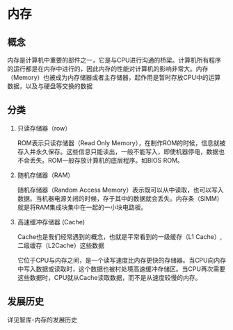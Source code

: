# 内存


## 概念

内存是计算机中重要的部件之一，它是与CPU进行沟通的桥梁。计算机所有程序的运行都是在内存中进行的，因此内存的性能对计算机的影响非常大。内存（Memory）也被成为内存储器或者主存储器，起作用是暂时存放CPU中的运算数据，以及与硬盘等交换的数据

## 分类

1. 只读存储器（row）

   ROM表示只读存储器（Read Only Memory），在制作ROM的时候，信息就被存入并永久保存。这些信息只能读出，一般不能写入，即使机器停电，数据也不会丢失。ROM一般存放计算机的底层程序。如BIOS ROM。

2. 随机存储器（RAM）

   随机存储器（Random Access Memory）表示既可以从中读取，也可以写入数据。当机器电源关闭的时候，存于其中的数据就会丢失。内存条（SIMM）就是将RAM集成块集中在一起的一小块电路板。

3. 高速缓冲存储器 (Cache)

   Cache也是我们经常遇到的概念，也就是平常看到的一级缓存（L1 Cache）,二级缓存（L2Cache）这些数据

   它位于CPU与内存之间，是一个读写速度比内存更快的存储器。当CPU向内存中写入数据或读取时，这个数据也被村处境高速缓冲存储区。当CPU再次需要这些数据时，CPU就从Cache读取数据，而不是从速度较慢的内存。

## 发展历史

详见智库-内存的发展历史



